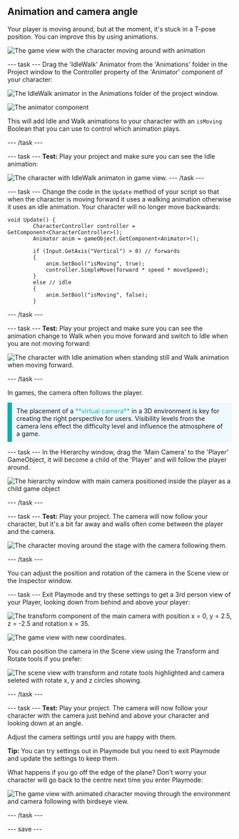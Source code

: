 ## Animation and camera angle

Your player is moving around, but at the moment, it's stuck in a T-pose position. You can improve this by using animations. 

![The game view with the character moving around with animation](images/animated-char.gif)

--- task ---
Drag the 'IdleWalk' Animator from the 'Animations' folder in the Project window to the Controller property of the 'Animator' component of your character:

![The IdleWalk animator in the Animations folder of the project window.](images/idlewalk-animation.png)

![The animator component](images/animation-controller.png)

This will add Idle and Walk animations to your character with an `isMoving` Boolean that you can use to control which animation plays.

--- /task ---

--- task ---
**Test:** Play your project and make sure you can see the Idle animation:

![The character with IdleWalk animaton in game view.](images/idlewalk-animation.gif)
--- /task ---

--- task ---
Change the code in the `Update` method of your script so that when the character is moving forward it uses a walking animation otherwise it uses an idle animation. Your character will no longer move backwards: 

```
void Update() {
        CharacterController controller = GetComponent<CharacterController>();  
        Animator anim = gameObject.GetComponent<Animator>();

        if (Input.GetAxis("Vertical") > 0) // forwards
        {
            anim.SetBool("isMoving", true);
            controller.SimpleMove(forward * speed * moveSpeed);
        }
        else // idle
        {
            anim.SetBool("isMoving", false);
        }     
```
--- /task ---

--- task ---
**Test:** Play your project and make sure you can see the animation change to Walk when you move forward and switch to Idle when you are not moving forward: 

![The character with Idle animation when standing still and Walk animation when moving forward.](images/idle-and-walk-animation.gif)

--- /task ---

In games, the camera often follows the player. 

<p style="border-left: solid; border-width:10px; border-color: #0faeb0; background-color: aliceblue; padding: 10px;">
The placement of a <span style="color: #0faeb0">**virtual camera**</span> in a 3D environment is key for creating the right perspective for users. Visibility levels from the camera lens effect the difficulty level and influence the atmosphere of a game. 
</p>

--- task ---
In the Hierarchy window, drag the 'Main Camera' to the 'Player' GameObject, it will become a child of the 'Player' and will follow the player around. 

![The hierarchy window with main camera positioned inside the player as a child game object](images/child-camera.png)

--- /task ---

--- task ---
**Test:** Play your project. The camera will now follow your character, but it's a bit far away and walls often come between the player and the camera. 

![The character moving around the stage with the camera following them.](images/camera-follow-player.gif)

--- /task ---

You can adjust the position and rotation of the camera in the Scene view or the Inspector window.

--- task ---
Exit Playmode and try these settings to get a 3rd person view of your Player, looking down from behind and above your player: 

![The transform component of the main camera with position x = 0, y = 2.5, z = -2.5 and rotation x = 35.](images/birdseye-transform.png)

![The game view with new coordinates.](images/birdseye-game.png)

You can position the camera in the Scene view using the Transform and Rotate tools if you prefer:

![The scene view with transform and rotate tools highlighted and camera seleted with rotate x, y and z circles showing.](images/transform-rotate-scene.png)

--- /task ---

--- task ---
**Test:** Play your project. The camera will now follow your character with the camera just behind and above your character and looking down at an angle.

Adjust the camera settings until you are happy with them.

**Tip:** You can try settings out in Playmode but you need to exit Playmode and update the settings to keep them.

What happens if you go off the edge of the plane? Don't worry your character will go back to the centre next time you enter Playmode:

![The game view with animated character moving through the environment and camera following with birdseye view.](images/birdseye-walkthrough.gif)

--- /task ---

--- save ---